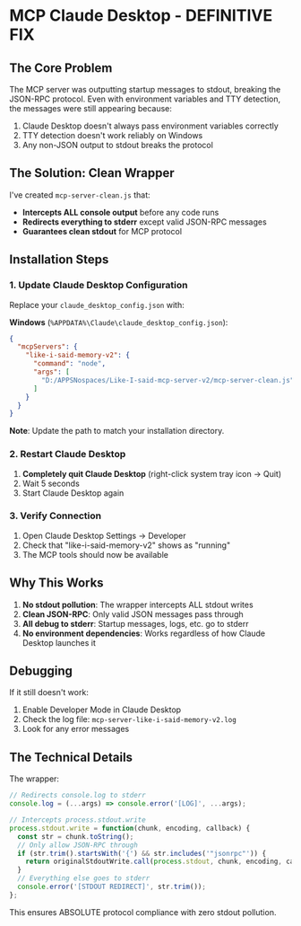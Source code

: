 # MCP Claude Desktop - DEFINITIVE FIX

## The Core Problem
The MCP server was outputting startup messages to stdout, breaking the JSON-RPC protocol. Even with environment variables and TTY detection, the messages were still appearing because:
1. Claude Desktop doesn't always pass environment variables correctly
2. TTY detection doesn't work reliably on Windows
3. Any non-JSON output to stdout breaks the protocol

## The Solution: Clean Wrapper
I've created `mcp-server-clean.js` that:
- **Intercepts ALL console output** before any code runs
- **Redirects everything to stderr** except valid JSON-RPC messages
- **Guarantees clean stdout** for MCP protocol

## Installation Steps

### 1. Update Claude Desktop Configuration
Replace your `claude_desktop_config.json` with:

**Windows** (`%APPDATA%\Claude\claude_desktop_config.json`):
```json
{
  "mcpServers": {
    "like-i-said-memory-v2": {
      "command": "node",
      "args": [
        "D:/APPSNospaces/Like-I-said-mcp-server-v2/mcp-server-clean.js"
      ]
    }
  }
}
```

**Note**: Update the path to match your installation directory.

### 2. Restart Claude Desktop
1. **Completely quit Claude Desktop** (right-click system tray icon → Quit)
2. Wait 5 seconds
3. Start Claude Desktop again

### 3. Verify Connection
1. Open Claude Desktop Settings → Developer
2. Check that "like-i-said-memory-v2" shows as "running"
3. The MCP tools should now be available

## Why This Works
1. **No stdout pollution**: The wrapper intercepts ALL stdout writes
2. **Clean JSON-RPC**: Only valid JSON messages pass through
3. **All debug to stderr**: Startup messages, logs, etc. go to stderr
4. **No environment dependencies**: Works regardless of how Claude Desktop launches it

## Debugging
If it still doesn't work:
1. Enable Developer Mode in Claude Desktop
2. Check the log file: `mcp-server-like-i-said-memory-v2.log`
3. Look for any error messages

## The Technical Details
The wrapper:
```javascript
// Redirects console.log to stderr
console.log = (...args) => console.error('[LOG]', ...args);

// Intercepts process.stdout.write
process.stdout.write = function(chunk, encoding, callback) {
  const str = chunk.toString();
  // Only allow JSON-RPC through
  if (str.trim().startsWith('{') && str.includes('"jsonrpc"')) {
    return originalStdoutWrite.call(process.stdout, chunk, encoding, callback);
  }
  // Everything else goes to stderr
  console.error('[STDOUT REDIRECT]', str.trim());
};
```

This ensures ABSOLUTE protocol compliance with zero stdout pollution.
